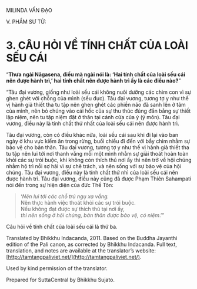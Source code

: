  

MILINDA VẤN ĐẠO

V. PHẨM SƯ TỬ:

# 3\. CÂU HỎI VỀ TÍNH CHẤT CỦA LOÀI SẾU CÁI

“**Thưa ngài Nāgasena, điều mà ngài nói là: ‘Hai tính chất của loài sếu cái nên được hành trì,’ hai tính chất nên được hành trì ấy là các điều nào?**”

“Tâu đại vương, giống như loài sếu cái không nuôi dưỡng các chim con vì sự ghen ghét với chồng của mình (sếu đực). Tâu đại vương, tương tợ y như thế vị hành giả thiết tha tu tập nên ghen ghét các phiền não đã sanh lên ở tâm của mình, nên bỏ chúng vào cái hốc của sự thu thúc đúng đắn bằng sự thiết lập niệm, nên tu tập niệm đặt ở thân tại cánh cửa của ý (ý môn). Tâu đại vương, điều này là tính chất thứ nhất của loài sếu cái nên được hành trì.

Tâu đại vương, còn có điều khác nữa, loài sếu cái sau khi đi lại vào ban ngày ở khu vực kiếm ăn trong rừng, buổi chiều đi đến với bầy chim nhằm sự bảo vệ cho bản thân. Tâu đại vương, tương tợ y như thế vị hành giả thiết tha tu tập nên lui tới nơi thanh vắng mỗi một mình nhằm sự giải thoát hoàn toàn khỏi các sự trói buộc, khi không còn thích thú nơi ấy thì nên trở về hội chúng nhằm hộ trì nỗi sợ hãi vì sự chê trách, và nên sống với sự bảo vệ của hội chúng. Tâu đại vương, điều này là tính chất thứ nhì của loài sếu cái nên được hành trì. Tâu đại vương, điều này cũng đã được Phạm Thiên Sahampati nói đến trong sự hiện diện của đức Thế Tôn:

> ‘_Nên lui tới các chỗ trú ngụ xa vắng._  
> Nên thực hành việc thoát khỏi các sự trói buộc.  
> Nếu không đạt được sự thích thú tại nơi ấy,  
> _thì nên sống ở hội chúng, bản thân được bảo vệ, có niệm_.’”

Câu hỏi về tính chất của loài sếu cái là thứ ba.

Translated by Bhikkhu Indacanda, 2011. Based on the Buddha Jayanthi edition of the Pali canon, as corrected by Bhikkhu Indacanda. Full text, translation, and notes are available at the translator’s website: [http://tamtangpaliviet.net/](http://tamtangpaliviet.net/).

Used by kind permission of the translator.

Prepared for SuttaCentral by Bhikkhu Sujato.